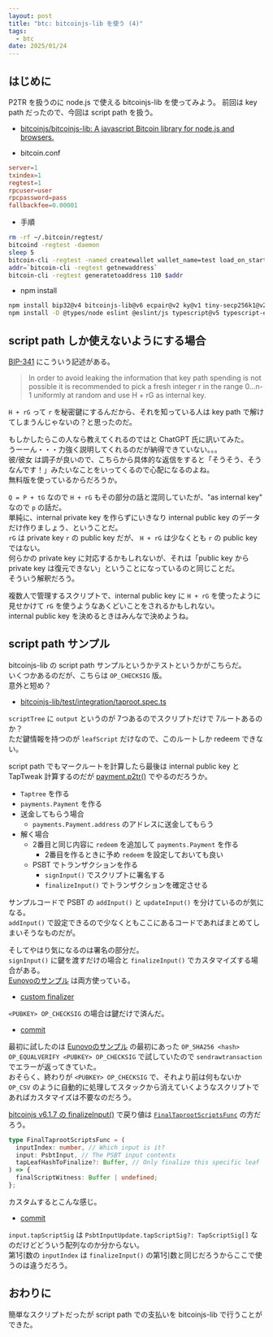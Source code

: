 ```yaml
---
layout: post
title: "btc: bitcoinjs-lib を使う (4)"
tags:
  - btc
date: 2025/01/24
---
```


## はじめに

P2TR を扱うのに node.js で使える bitcoinjs-lib を使ってみよう。
前回は key path だったので、今回は script path を扱う。

* [bitcoinjs/bitcoinjs-lib: A javascript Bitcoin library for node.js and browsers.](https://github.com/bitcoinjs/bitcoinjs-lib)

* bitcoin.conf

```conf
server=1
txindex=1
regtest=1
rpcuser=user
rpcpassword=pass
fallbackfee=0.00001
```

* 手順

```bash
rm -rf ~/.bitcoin/regtest/
bitcoind -regtest -daemon
sleep 5
bitcoin-cli -regtest -named createwallet wallet_name=test load_on_startup=true
addr=`bitcoin-cli -regtest getnewaddress`
bitcoin-cli -regtest generatetoaddress 110 $addr
```

* npm install

```bash
npm install bip32@v4 bitcoinjs-lib@v6 ecpair@v2 ky@v1 tiny-secp256k1@v2
npm install -D @types/node eslint @eslint/js typescript@v5 typescript-eslint
```

## script path しか使えないようにする場合

[BIP-341](https://github.com/bitcoin/bips/blob/master/bip-0341.mediawiki#constructing-and-spending-taproot-outputs) にこういう記述がある。

> In order to avoid leaking the information that key path spending is not possible it is recommended to pick a fresh integer r in the range 0...n-1 uniformly at random and use H + rG as internal key.

`H + rG` って `r` を秘密鍵にするんだから、それを知っている人は key path で解けてしまうんじゃないの？と思ったのだ。

もしかしたらこの人なら教えてくれるのではと ChatGPT 氏に訊いてみた。  
うーーん・・・力強く説明してくれるのだが納得できていない。。。  
彼/彼女 は調子が良いので、こちらから具体的な返信をすると「そうそう、そうなんです！」みたいなことをいってくるので心配になるのよね。  
無料版を使っているからだろうか。

`Q = P + tG` なので `H + rG` もその部分の話と混同していたが、"as internal key" なので `p` の話だ。  
単純に、internal private key を作らずにいきなり internal public key のデータだけ作りましょう、ということだ。  
`rG` は private key `r` の public key だが、 `H + rG` は少なくとも `r` の public key ではない。  
何らかの private key に対応するかもしれないが、それは「public key から private key は復元できない」ということになっているのと同じことだ。  
そういう解釈だろう。

複数人で管理するスクリプトで、internal public key に `H + rG` を使ったように見せかけて `rG` を使うようなあくどいことをされるかもしれない。  
internal public key を決めるときはみんなで決めようね。

## script path サンプル

bitcoinjs-lib の script path サンプルというかテストというかがこちらだ。  
いくつかあるのだが、こちらは `OP_CHECKSIG` 版。  
意外と短め？

* [bitcoinjs-lib/test/integration/taproot.spec.ts](https://github.com/bitcoinjs/bitcoinjs-lib/blob/v6.1.7/test/integration/taproot.spec.ts#L220-L337)

`scriptTree` に `output` というのが 7つあるのでスクリプトだけで 7ルートあるのか？  
ただ鍵情報を持つのが `leafScript` だけなので、このルートしか redeem できない。

script path でもマークルートを計算したら最後は internal public key と TapTweak 計算するのだが [payment.p2tr()](https://github.com/bitcoinjs/bitcoinjs-lib/blob/v6.1.7/test/integration/taproot.spec.ts#L279-L284) でやるのだろうか。  

* `Taptree` を作る
* `payments.Payment` を作る
* 送金してもらう場合
  * `payments.Payment.address` のアドレスに送金してもらう
* 解く場合
  * 2番目と同じ内容に `redeem` を追加して `payments.Payment` を作る
    * 2番目を作るときに予め `redeem` を設定しておいても良い
  * PSBT でトランザクションを作る
    * `signInput()` でスクリプトに署名する
    * `finalizeInput()` でトランザクションを確定させる

サンプルコードで PSBT の `addInput()` と `updateInput()` を分けているのが気になる。  
`addInput()` で設定できるので少なくともここにあるコードであればまとめてしまいそうなものだが。

そしてやはり気になるのは署名の部分だ。  
`signInput()` に鍵を渡すだけの場合と `finalizeInput()` でカスタマイズする場合がある。  
[Eunovoのサンプル](https://github.com/Eunovo/taproot-with-bitcoinjs/blob/main/src/index.ts#L180-L198) は両方使っている。  

* [custom finalizer](https://github.com/bitcoinjs/bitcoinjs-lib/blob/v6.1.7/test/integration/taproot.spec.ts#L589)

`<PUBKEY> OP_CHECKSIG` の場合は鍵だけで済んだ。

* [commit](https://github.com/hirokuma/js-scriptpath/commit/cfda6111b199449494cdd8a28de0865064de8284)

最初に試したのは [Eunovoのサンプル](https://github.com/Eunovo/taproot-with-bitcoinjs) の最初にあった `OP_SHA256 <hash> OP_EQUALVERIFY <PUBKEY> OP_CHECKSIG` で試していたので `sendrawtransaction` でエラーが返ってきていた。  
おそらく、終わりが `<PUBKEY> OP_CHECKSIG` で、それより前は何もないか `OP_CSV` のように自動的に処理してスタックから消えていくようなスクリプトであればカスタマイズは不要なのだろう。

[bitcoinjs v6.1.7 の finalizeInput()](https://github.com/bitcoinjs/bitcoinjs-lib/blob/v6.1.7/ts_src/psbt.ts#L377-L394) で戻り値は [`FinalTaprootScriptsFunc`](https://github.com/bitcoinjs/bitcoinjs-lib/blob/v6.1.7/ts_src/psbt.ts#L1501-L1507) の方だろう。

```ts
type FinalTaprootScriptsFunc = (
  inputIndex: number, // Which input is it?
  input: PsbtInput, // The PSBT input contents
  tapLeafHashToFinalize?: Buffer, // Only finalize this specific leaf
) => {
  finalScriptWitness: Buffer | undefined;
};
```

カスタムするとこんな感じ。

* [commit](https://github.com/hirokuma/js-scriptpath/commit/4351810a131dd00f10117869c902e30b994d5f3d)

`input.tapScriptSig` は `PsbtInputUpdate.tapScriptSig?: TapScriptSig[]` なのだけどどういう配列なのか分からない。  
第1引数の `inputIndex` は `finalizeInput()` の第1引数と同じだろうからここで使うのは違うだろう。

## おわりに

簡単なスクリプトだったが script path での支払いを bitcoinjs-lib で行うことができた。

